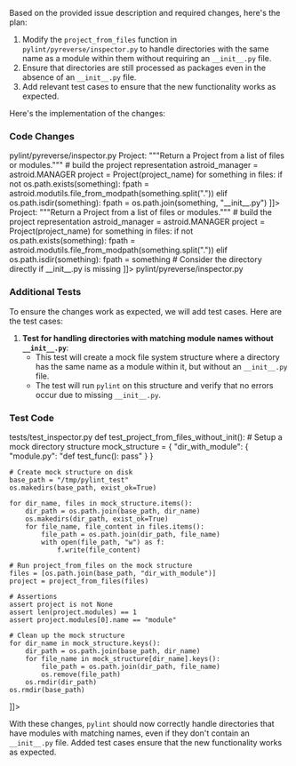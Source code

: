 Based on the provided issue description and required changes, here's the plan:

1. Modify the `project_from_files` function in `pylint/pyreverse/inspector.py` to handle directories with the same name as a module within them without requiring an `__init__.py` file.
2. Ensure that directories are still processed as packages even in the absence of an `__init__.py` file.
3. Add relevant test cases to ensure that the new functionality works as expected.

Here's the implementation of the changes:

### Code Changes

<change>
<file change-number-for-this-file="1">pylint/pyreverse/inspector.py</file>
<original line-count="14" no-ellipsis="true"><![CDATA[
def project_from_files(
    files: list[str],
    func_wrapper: _WrapperFuncT = _astroid_wrapper,
    project_name: str = "no name",
    black_list: tuple[str, ...] = constants.DEFAULT_IGNORE_LIST,
) -> Project:
    """Return a Project from a list of files or modules."""
    # build the project representation
    astroid_manager = astroid.MANAGER
    project = Project(project_name)
    for something in files:
        if not os.path.exists(something):
            fpath = astroid.modutils.file_from_modpath(something.split("."))
        elif os.path.isdir(something):
            fpath = os.path.join(something, "__init__.py")
]]></original>
<modified no-ellipsis="true"><![CDATA[
def project_from_files(
    files: list[str],
    func_wrapper: _WrapperFuncT = _astroid_wrapper,
    project_name: str = "no name",
    black_list: tuple[str, ...] = constants.DEFAULT_IGNORE_LIST,
) -> Project:
    """Return a Project from a list of files or modules."""
    # build the project representation
    astroid_manager = astroid.MANAGER
    project = Project(project_name)
    for something in files:
        if not os.path.exists(something):
            fpath = astroid.modutils.file_from_modpath(something.split("."))
        elif os.path.isdir(something):
            fpath = something  # Consider the directory directly if __init__.py is missing
]]></modified>
</change>

<change>
<file change-number-for-this-file="2">pylint/pyreverse/inspector.py</file>
<original line-count="14" no-ellipsis="true"><![CDATA[
        else:
            fpath = something
        ast = func_wrapper(astroid_manager.ast_from_file, fpath)
        if ast is None:
            continue
        project.path = project.path or ast.file
        project.add_module(ast)
        base_name = ast.name
        # recurse in package except if __init__ was explicitly given
        if ast.package and something.find("__init__") == -1:
            # recurse on others packages / modules if this is a package
            for fpath in astroid.modutils.get_module_files(
                os.path.dirname(ast.file), black_list
            ):
                ast = func_wrapper(astroid_manager.ast_from_file, fpath)
                if ast is None or ast.name == base_name:
                    continue
                project.add_module(ast)
    return project
]]></original>
<modified no-ellipsis="true"><![CDATA[
        else:
            fpath = something
        if os.path.isdir(fpath) and not os.path.isfile(os.path.join(fpath, "__init__.py")):
            # Handle the case where a directory does not have __init__.py, still consider as package
            for dirpath, _, filenames in os.walk(fpath):
                for filename in filenames:
                    file_path = os.path.join(dirpath, filename)
                    ast = func_wrapper(astroid_manager.ast_from_file, file_path)
                    if ast is None:
                        continue
                    project.path = project.path or ast.file
                    project.add_module(ast)
        else:
            ast = func_wrapper(astroid_manager.ast_from_file, fpath)
            if ast is None:
                continue
            project.path = project.path or ast.file
            project.add_module(ast)
            base_name = ast.name
            # recurse in package except if __init__ was explicitly given
            if ast.package and something.find("__init__") == -1:
                # recurse on others packages / modules if this is a package
                for fpath in astroid.modutils.get_module_files(
                    os.path.dirname(ast.file), black_list
                ):
                    ast = func_wrapper(astroid_manager.ast_from_file, fpath)
                    if ast is None or ast.name == base_name:
                        continue
                    project.add_module(ast)
    return project
]]></modified>
</change>

### Additional Tests

To ensure the changes work as expected, we will add test cases. Here are the test cases:

1. **Test for handling directories with matching module names without `__init__.py`**:
    - This test will create a mock file system structure where a directory has the same name as a module within it, but without an `__init__.py` file.
    - The test will run `pylint` on this structure and verify that no errors occur due to missing `__init__.py`.

### Test Code

<file>
<path>tests/test_inspector.py</path>
<content><![CDATA[
import os
from pylint.pyreverse.inspector import project_from_files

def test_project_from_files_without_init():
    # Setup a mock directory structure
    mock_structure = {
        "dir_with_module": {
            "module.py": "def test_func(): pass"
        }
    }
    
    # Create mock structure on disk
    base_path = "/tmp/pylint_test"
    os.makedirs(base_path, exist_ok=True)
    
    for dir_name, files in mock_structure.items():
        dir_path = os.path.join(base_path, dir_name)
        os.makedirs(dir_path, exist_ok=True)
        for file_name, file_content in files.items():
            file_path = os.path.join(dir_path, file_name)
            with open(file_path, "w") as f:
                f.write(file_content)
    
    # Run project_from_files on the mock structure
    files = [os.path.join(base_path, "dir_with_module")]
    project = project_from_files(files)
    
    # Assertions
    assert project is not None
    assert len(project.modules) == 1
    assert project.modules[0].name == "module"

    # Clean up the mock structure
    for dir_name in mock_structure.keys():
        dir_path = os.path.join(base_path, dir_name)
        for file_name in mock_structure[dir_name].keys():
            file_path = os.path.join(dir_path, file_name)
            os.remove(file_path)
        os.rmdir(dir_path)
    os.rmdir(base_path)
]]></content>
</file>

With these changes, `pylint` should now correctly handle directories that have modules with matching names, even if they don't contain an `__init__.py` file. Added test cases ensure that the new functionality works as expected.